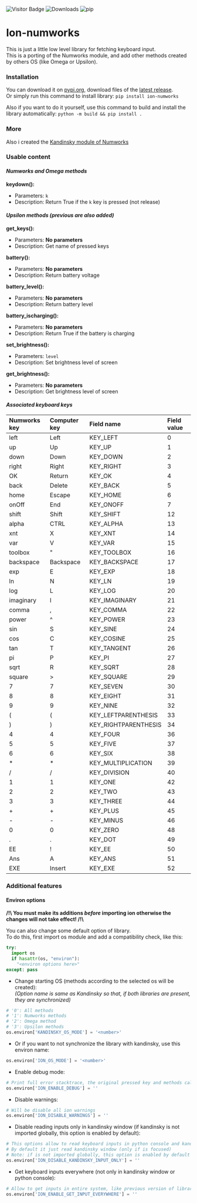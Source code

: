 ![Visitor Badge](https://visitor-badge.laobi.icu/badge?page_id=ZetaMap.Ion-Numworks) ![Downloads](https://shields.io/github/downloads/ZetaMap/Ion-Numworks/total) ![pip](https://img.shields.io/pypi/dm/ion-numworks?label=pip_downloads)

# Ion-numworks
This is just a little low level library for fetching keyboard input. <br>
This is a porting of the Numworks module, and add other methods created by others OS (like Omega or Upsilon).

### Installation
You can download it on [pypi.org](https://pypi.org/project/ion-numworks), download files of the [latest release](https://github.com/ZetaMap/Ion-numworks/releases/latest). <br>
Or simply run this command to install library: ``pip install ion-numworks``

Also if you want to do it yourself, use this command to build and install the library automatically: ``python -m build && pip install .``

### More
Also i created the [Kandinsky module of Numworks](https://github.com/ZetaMap/Kandinsky-Numworks)

### Usable content
#### ***Numworks and Omega methods***

**keydown():**
* Parameters: ``k``
* Description: Return True if the ``k`` key is pressed (not release)

#### ***Upsilon methods (previous are also added)***

**get_keys():**
* Parameters: **No parameters**
* Description: Get name of pressed keys

**battery():**
* Parameters: **No parameters**
* Description: Return battery voltage

**battery_level():**
* Parameters: **No parameters**
* Description: Return battery level

**battery_ischarging():**
* Parameters: **No parameters**
* Description: Return True if the battery is charging

**set_brightness():**
* Parameters: ``level``
* Description: Set brightness level of screen

**get_brightness():**
* Parameters: **No parameters**
* Description: Get brightness level of screen

#### ***Associated keyboard keys***

| Numworks key | Computer key | Field name           | Field value
|:-------------|:-------------|:---------------------|:------------
| left         | Left         | KEY_LEFT             | 0
| up           | Up           | KEY_UP               | 1
| down         | Down         | KEY_DOWN             | 2
| right        | Right        | KEY_RIGHT            | 3
| OK           | Return       | KEY_OK               | 4
| back         | Delete       | KEY_BACK             | 5
| home         | Escape       | KEY_HOME             | 6
| onOff        | End          | KEY_ONOFF            | 7
| shift        | Shift        | KEY_SHIFT            | 12
| alpha        | CTRL         | KEY_ALPHA            | 13
| xnt          | X            | KEY_XNT              | 14
| var          | V            | KEY_VAR              | 15
| toolbox      | "            | KEY_TOOLBOX          | 16
| backspace    | Backspace    | KEY_BACKSPACE        | 17
| exp          | E            | KEY_EXP              | 18
| ln           | N            | KEY_LN               | 19
| log          | L            | KEY_LOG              | 20
| imaginary    | I            | KEY_IMAGINARY        | 21
| comma        | ,            | KEY_COMMA            | 22
| power        | ^            | KEY_POWER            | 23
| sin          | S            | KEY_SINE             | 24
| cos          | C            | KEY_COSINE           | 25
| tan          | T            | KEY_TANGENT          | 26
| pi           | P            | KEY_PI               | 27
| sqrt         | R            | KEY_SQRT             | 28
| square       | >            | KEY_SQUARE           | 29
| 7            | 7            | KEY_SEVEN            | 30
| 8            | 8            | KEY_EIGHT            | 31
| 9            | 9            | KEY_NINE             | 32
| (            | (            | KEY_LEFTPARENTHESIS  | 33
| )            | )            | KEY_RIGHTPARENTHESIS | 34
| 4            | 4            | KEY_FOUR             | 36
| 5            | 5            | KEY_FIVE             | 37
| 6            | 6            | KEY_SIX              | 38
| *            | *            | KEY_MULTIPLICATION   | 39
| /            | /            | KEY_DIVISION         | 40
| 1            | 1            | KEY_ONE              | 42
| 2            | 2            | KEY_TWO              | 43
| 3            | 3            | KEY_THREE            | 44
| +            | +            | KEY_PLUS             | 45
| -            | -            | KEY_MINUS            | 46
| 0            | 0            | KEY_ZERO             | 48
| .            | .            | KEY_DOT              | 49
| EE           | !            | KEY_EE               | 50
| Ans          | A            | KEY_ANS              | 51
| EXE          | Insert       | KEY_EXE              | 52

### Additional features
#### Environ options
**/!\\ You must make its additions *before* importing ion otherwise the changes will not take effect! /!\\**

You can also change some default option of library.<br>
To do this, first import os module and add a compatibility check, like this:
```python
try:
  import os
  if hasattr(os, "environ"):
    "<environ options here>"
except: pass
```

* Change starting OS (methods according to the selected os will be created): <br>
*(Option name is same as Kandinsky so that, if both libraries are present, they are synchronized)*
```python
# '0': All methods
# '1': Numworks methods
# '2': Omega method
# '3': Upsilon methods
os.environ['KANDINSKY_OS_MODE'] = '<number>'
```

* Or if you want to not synchronize the library with kandinsky, use this environ name:
```python
os.environ['ION_OS_MODE'] = '<number>'
```

* Enable debug mode:
```python
# Print full error stacktrace, the original pressed key and methods calls
os.environ['ION_ENABLE_DEBUG'] = ''
```

* Disable warnings:
```python
# Will be disable all ion warnings
os.environ['ION_DISABLE_WARNINGS'] = ''
```

* Disable reading inputs only in kandinsky window (if kandinsky is not imported globally, this option is enabled by default):
```python
# This options allow to read keyboard inputs in python console and kandinsky window
# By default it just read kandinsky window (only if is focused)
# Note: if is not imported globally, this option is enabled by default
os.environ['ION_DISABLE_KANDINSKY_INPUT_ONLY'] = ''
```

* Get keyboard inputs everywhere (not only in kandinsky window or python console):
```python
# Allow to get inputs in entire system, like previous version of library
os.environ['ION_ENABLE_GET_INPUT_EVERYWHERE'] = ''
```
